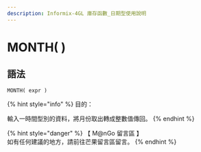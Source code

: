 ```yaml
---
description: Informix-4GL 庫存函數_日期型使用說明
---
```


# MONTH( )

## 語法

```
MONTH( expr )
```

{% hint style="info" %}
目的：

輸入一時間型別的資料，將月份取出轉成整數值傳回。
{% endhint %}

{% hint style="danger" %}
【 M@nGo 留言區 】\
如有任何建議的地方，請前往芒果留言區留言。
{% endhint %}
